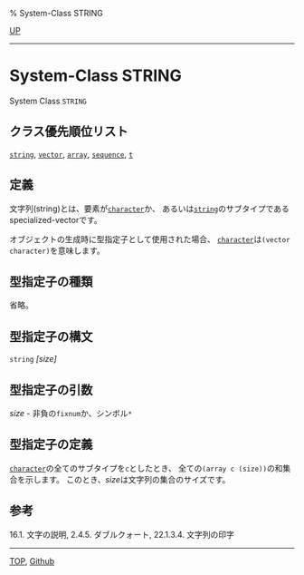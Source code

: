 % System-Class STRING

[UP](16.2.html)  

---

# System-Class **STRING**


System Class `STRING`


## クラス優先順位リスト

[`string`](16.2.string-system-class.html), [`vector`](15.2.vector-system-class.html),
[`array`](15.2.array.html), [`sequence`](17.3.sequence.html), [`t`](4.4.t-system-class.html)


## 定義

文字列(string)とは、要素が[`character`](13.2.character-system-class.html)か、
あるいは[`string`](16.2.string-system-class.html)のサブタイプである
specialized-vectorです。

オブジェクトの生成時に型指定子として使用された場合、
[`character`](13.2.character-system-class.html)は`(vector character)`を意味します。


## 型指定子の種類

省略。


## 型指定子の構文

`string` *[size]*


## 型指定子の引数

*size* - 非負の`fixnum`か、シンボル`*`


## 型指定子の定義

[`character`](13.2.character-system-class.html)の全てのサブタイプを`c`としたとき、
全ての`(array c (size))`の和集合を示します。
このとき、*size*は文字列の集合のサイズです。


## 参考

16.1. 文字の説明, 2.4.5. ダブルクォート, 22.1.3.4. 文字列の印字


---
[TOP](index.html),  [Github](https://github.com/nptcl/npt-japanese)

